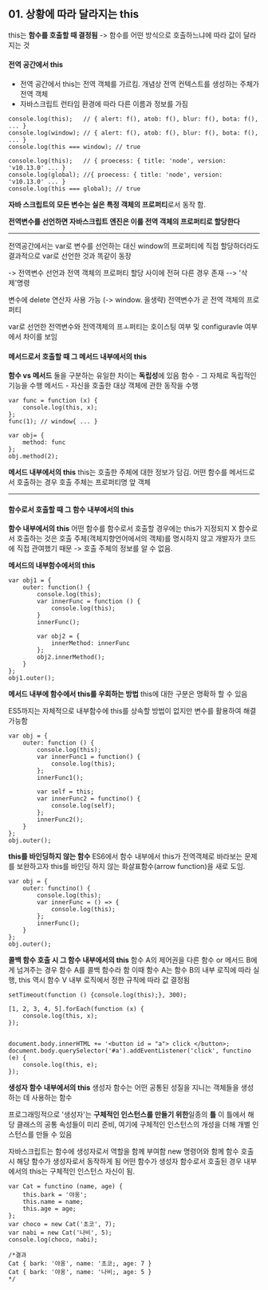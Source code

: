 ## 01. 상황에 따라 달라지는 this 
this는 **함수를 호출할 때 결정됨** 
-> 함수를 어떤 방식으로 호출하느냐에 따라 값이 달라지는 것 

#### 전역 공간에서 this 
- 전역 공간에서 this는 전역 객체를 가르킴. 
개념상 전역 컨텍스트를 생성하는 주체가 전역 객체
- 자바스크립트 런타임 환경에 따라 다른 이름과 정보를 가짐 

```
console.log(this);   // { alert: f(), atob: f(), blur: f(), bota: f(), ... } 
console.log(window); // { alert: f(), atob: f(), blur: f(), bota: f(), ... } 
console.log(this === window); // true
```

```
console.log(this);   // { proecess: { title: 'node', version: 'v10.13.0' ... }
console.log(global); //{ proecess: { title: 'node', version: 'v10.13.0' ... }
console.log(this === global); // true
```

**자바 스크립트의 모든 변수는 실은 특정 객체의 프로퍼티**로서 동작 함. 

**전역변수를 선언하면 자바스크립트 엔진은 이를 전역 객체의 프로퍼티로 할당한다**
<hr/>
전역공간에서는 var로 변수를 선언하는 대신 window의 프로퍼티에 직접 할당하더라도 결과적으로 var로 선언한 것과 똑같이 동장 

-> 전역변수 선언과 전역 객체의 프로퍼티 할당 사이에 전혀 다른 경우 존재 
--> '삭제'명령 

변수에 delete 연산자 사용 가능 (-> window. 을생략) 
전역변수가 곧 전역 객체의 프로퍼티 

var로 선언한 전역변수와 전역객체의 프ㅗ퍼티는 호이스팅 여부 및 configuravle 여부에서 차이를 보임 

#### 메서드로서 호출할 때 그 메서드 내부에서의 this
**함수 vs 메서드**
둘을 구분하는 유일한 차이는 **독립성**에 있음 
함수 - 그 자체로 독립적인 기능을 수행 
메서드 - 자신을 호출한 대상 객체에 관한 동작을 수행 

```
var func = function (x) { 
	console.log(this, x); 
};
func(1); // window{ ... } 

var obj= { 
	method: func 
};
obj.method(2);
```

**메서드 내부에서의 this**
this는 호출한 주체에 대한 정보가 담김. 
어떤 함수를 메서드로서 호출하는 경우 호출 주체는 프로퍼티명 앞 객체 
<hr/>

#### 함수로서 호출할 때 그 함수 내부에서의 this 
**함수 내부에서의 this**
어떤 함수를 함수로서 호출할 경우에는 this가 지정되지 X
함수로서 호출하는 것은 호출 주체(객체지향언어에서의 객체)를 명시하지 않고 개발자가 코드에 직접 관여했기 때문 -> 호출 주체의 정보를 알 수 없음. 

**메서드의 내부함수에서의 this**
```
var obj1 = {
	outer: function() { 
    	console.log(this); 
        var innerFunc = function () { 
       		console.log(this); 
        } 
        innerFunc(); 
        
        var obj2 = { 
        	innerMethod: innerFunc
        };
        obj2.innerMethod(); 
    }
};
obj1.outer();
```

**메서드 내부에 함수에서 this를 우회하는 방법**
this에 대한 구분은 명확하 할 수 있음 

ES5까지는 자체적으로 내부함수에 this를 상속할 방법이 없지만 변수를 활용하여 해결 가능함 

```
var obj = { 
	outer: function () {
    	console.log(this); 
        var innerFunc1 = function() { 
        	console.log(this); 
        };
        innerFunc1(); 
        
        var self = this; 
        var innerFunc2 = functino() { 
        	console.log(self); 
        };
        innerFunc2();
    }
};
obj.outer();
```

**this를 바인딩하지 않는 함수**
ES6에서 함수 내부에서 this가 전역객체로 바라보는 문제를 보완하고자 this를 바인딩 하지 않는 화살표함수(arrow function)을 새로 도임. 
```
var obj = { 
	outer: functino() { 
    	console.log(this); 
        var innerFunc = () => { 
        	console.log(this); 
        };
        innerFunc(); 
    } 
};
obj.outer();
```

**콜백 함수 호출 시 그 함수 내부에서의 this** 
함수 A의 제어권을 다른 함수 or 메서드 B에게 넘겨주는 경우 함수 A를 콜백 함수라 함 
이때 함수 A는 함수 B의 내부 로직에 따라 실행, this 역시 함수 V 내부 로직에서 정한 규칙에 따라 값 결정됨 
```
setTimeout(function () {console.log(this);}, 300);

[1, 2, 3, 4, 5].forEach(function (x) { 
	console.log(this, x); 
}); 


document.body.innerHTML += '<button id = "a"> click </button>; 
document.body.querySelector('#a').addEventListener('click', functino (e) {
	console.log(this, e);
});
```

**생성자 함수 내부에서의 this**
생성자 함수는 어떤 공통된 성질을 지니는 객체들을 생성하는 데 사용하는 함수 

프로그래밍적으로 '생성자'는 **구체적인 인스턴스를 만들기 위한**일종의 **틀**
이 틀에서 해당 클래스의 공통 속성들이 미리 준비, 여기에 구체적인 인스턴스의 개성을 더해 개별 인스턴스를 만들 수 있음 

자바스크립트는 함수에 생성자로서 역할을 함께 부여함 
new 명령어와 함께 함수 호출 시 해당 함수가 생성자로서 동작하게 됨 
어떤 함수가 생성자 함수로서 호출된 경우 내부에서의 this는 구체적인 인스턴스 자신이 됨. 

```
var Cat = functino (name, age) { 
	this.bark = '야옹';
    this.name = name; 
    this.age = age; 
};
var choco = new Cat('초코', 7); 
var nabi = new Cat('나비', 5);
console.log(choco, nabi);

/*결과 
Cat { bark: '야옹', name: '초코;, age: 7 }
Cat { bark: '야옹', name: '나비;, age: 5 }
*/
```
